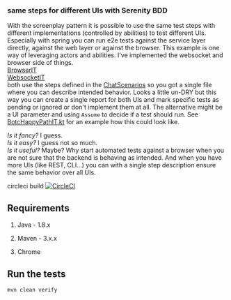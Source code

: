 ### same steps for different UIs with Serenity BDD

With the screenplay pattern it is possible to use the same test steps with different implementations (controlled by abilities) to test different UIs. Especially with spring you can run e2e tests against the service layer directly, against the web layer or against the browser.
This example is one way of leveraging actors and abilities.
I've implemented the websocket and browser side of things.  
[BrowserIT](https://github.com/globalworming/serenity-screenplay-spring-layers/blob/master/src/test/kotlin/com/example/websocketdemo/chat/BrowserIT.kt)  
[WebsocketIT](https://github.com/globalworming/serenity-screenplay-spring-layers/blob/master/src/test/kotlin/com/example/websocketdemo/chat/WebsocketIT.kt)  
both use the steps defined in the [ChatScenarios](src/test/kotlin/com/example/websocketdemo/chat/ChatScenarios.kt) so you got a single file where you can describe intended behavior. Looks a little un-DRY but this way you can create a single report for both UIs and mark specific tests as pending or ignored or don't implement them at all. The alternative might be a UI parameter and using `Assume` to decide if a test should run. See [BotcHappyPathIT.kt](https://github.com/globalworming/botc-e2e/blob/v0.1.1/src/test/kotlin/com/headissue/botc_unofficial/e2e/test/happy/BotcHappyPathIT.kt) for an example how this could look like.

_Is it fancy?_ I guess.  
_Is it easy?_ I guess not so much.   
_Is it useful?_ Maybe? Why start automated tests against a browser when you are not sure that the backend is behaving as intended. And when you have more UIs (like REST, CLI...) you can with a single step description ensure the same behavior over all UIs.


circleci build [![CircleCI](https://circleci.com/gh/globalworming/serenity-screenplay-spring-layers/tree/master.svg?style=svg)](https://circleci.com/gh/globalworming/serenity-screenplay-spring-layers/tree/master)

## Requirements

1. Java - 1.8.x

2. Maven - 3.x.x

3. Chrome


## Run the tests

```bash
mvn clean verify
```
